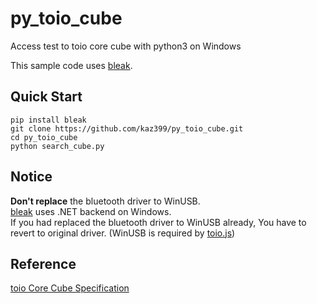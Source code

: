 # py_toio_cube

Access test to toio core cube with python3 on Windows

This sample code uses [bleak](https://pypi.org/project/bleak/).


## Quick Start

```
pip install bleak
git clone https://github.com/kaz399/py_toio_cube.git
cd py_toio_cube
python search_cube.py
```


## Notice

**Don't replace** the bluetooth driver to WinUSB.  
[bleak](https://pypi.org/project/bleak/) uses .NET backend on Windows.  
If you had replaced the bluetooth driver to WinUSB already, You have to revert to original driver. (WinUSB is required by [toio.js](https://github.com/toio/toio.js/))


## Reference

[toio Core Cube Specification](https://toio.github.io/toio-spec/)
